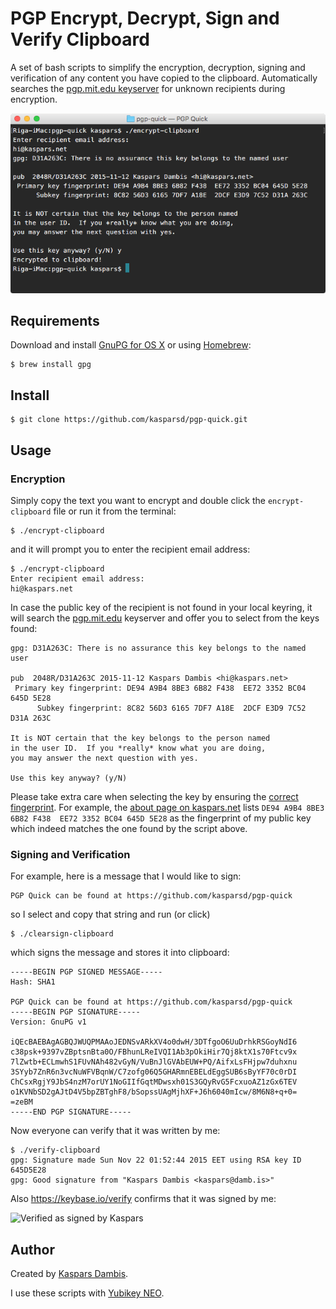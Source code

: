 # PGP Encrypt, Decrypt, Sign and Verify Clipboard

A set of bash scripts to simplify the encryption, decryption, signing and verification of any content you have copied to the clipboard. Automatically searches the [pgp.mit.edu keyserver](https://pgp.mit.edu/) for unknown recipients during encryption.

![Screenshot of the terminal output](screenshot.png)

## Requirements

Download and install [GnuPG for OS X](http://sourceforge.net/p/gpgosx/docu/Download/) or using [Homebrew](http://brew.sh/): 

	$ brew install gpg

## Install

	$ git clone https://github.com/kasparsd/pgp-quick.git

## Usage

### Encryption

Simply copy the text you want to encrypt and double click the `encrypt-clipboard` file or run it from the terminal:

	$ ./encrypt-clipboard

and it will prompt you to enter the recipient email address:

	$ ./encrypt-clipboard
	Enter recipient email address:
	hi@kaspars.net

In case the public key of the recipient is not found in your local keyring, it will search the [pgp.mit.edu](https://pgp.mit.edu/) keyserver and offer you to select from the keys found:

	gpg: D31A263C: There is no assurance this key belongs to the named user

	pub  2048R/D31A263C 2015-11-12 Kaspars Dambis <hi@kaspars.net>
	 Primary key fingerprint: DE94 A9B4 8BE3 6B82 F438  EE72 3352 BC04 645D 5E28
	      Subkey fingerprint: 8C82 56D3 6165 7DF7 A18E  2DCF E3D9 7C52 D31A 263C

	It is NOT certain that the key belongs to the person named
	in the user ID.  If you *really* know what you are doing,
	you may answer the next question with yes.

	Use this key anyway? (y/N)

Please take extra care when selecting the key by ensuring the [correct fingerprint](https://en.wikipedia.org/wiki/Public_key_fingerprint). For example, the [about page on kaspars.net](http://kaspars.net/about) lists `DE94 A9B4 8BE3 6B82 F438  EE72 3352 BC04 645D 5E28` as the fingerprint of my public key which indeed matches the one found by the script above.

### Signing and Verification

For example, here is a message that I would like to sign:

	PGP Quick can be found at https://github.com/kasparsd/pgp-quick

so I select and copy that string and run (or click)

	$ ./clearsign-clipboard

which signs the message and stores it into clipboard:

	-----BEGIN PGP SIGNED MESSAGE-----
	Hash: SHA1

	PGP Quick can be found at https://github.com/kasparsd/pgp-quick
	-----BEGIN PGP SIGNATURE-----
	Version: GnuPG v1

	iQEcBAEBAgAGBQJWUQPMAAoJEDNSvARkXV4o0dwH/3DTfgoO6UuDrhkRSGoyNdI6
	c38psk+9397vZBptsnBta0O/FBhunLReIVQI1Ab3pOkiHir7Qj8ktX1s70Ftcv9x
	7lZwtb+ECLmwhS1FUvNAh482vGyN/VuBnJlGVAbEUW+PQ/AifxLsFHjpw7duhxnu
	3SYyb7ZnR6n3vcNuWFVBqnW/C7zofg06Q5GHARmnEBELdEggSUB6sByYF70c0rDI
	ChCsxRgjY9JbS4nzM7orUY1NoGIIfGqtMDwsxh01S3GQyRvG5FcxuoAZ1zGx6TEV
	o1KVNbSD2gAJtD4V5bpZBTghF8/bSopssUAgMjhXF+J6h6040mIcw/8M6N8+q+0=
	=zeBM
	-----END PGP SIGNATURE-----

Now everyone can verify that it was written by me:

	$ ./verify-clipboard
	gpg: Signature made Sun Nov 22 01:52:44 2015 EET using RSA key ID 645D5E28
	gpg: Good signature from "Kaspars Dambis <kaspars@damb.is>"

Also https://keybase.io/verify confirms that it was signed by me:

![Verified as signed by Kaspars](http://kaspars.net/wp-content/uploads/2015/11/signed-by-kaspars.png)

## Author

Created by [Kaspars Dambis](http://kaspars.net).

I use these scripts with [Yubikey NEO](https://www.yubico.com/products/yubikey-hardware/yubikey-neo/).
